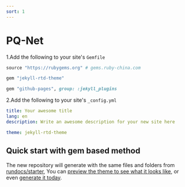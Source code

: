 ```yaml
---
sort: 1
---
```


# PQ-Net

1.Add the following to your site's `Gemfile`

```ruby
source "https://rubygems.org" # gems.ruby-china.com

gem "jekyll-rtd-theme"

gem "github-pages", group: :jekyll_plugins
```

2.Add the following to your site's `_config.yml`

```yml
title: Your awesome title
lang: en
description: Write an awesome description for your new site here

theme: jekyll-rtd-theme
```

## Quick start with gem based method

The new repository will generate with the same files and folders from [rundocs/starter][repo], You can [preview the theme to see what it looks like][preview], or even [generate it today][generate].

[repo]: https://github.com/rundocs/starter/
[preview]: https://rundocs.github.io/starter/
[generate]: https://github.com/rundocs/starter/generate
